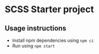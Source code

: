 # SCSS Starter project

## Usage instructions
* Install npm dependencies using `npm ci`
* Run using `npm start`